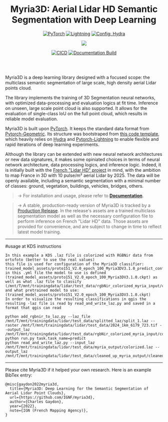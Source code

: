 <div align="center">

# Myria3D: Aerial Lidar HD Semantic Segmentation with Deep Learning


<a href="https://pytorch.org/get-started/locally/"><img alt="PyTorch" src="https://img.shields.io/badge/PyTorch-ee4c2c?logo=pytorch&logoColor=white"></a>
<a href="https://pytorchlightning.ai/"><img alt="Lightning" src="https://img.shields.io/badge/-Lightning-792ee5?logo=pytorchlightning&logoColor=white"></a>
<a href="https://hydra.cc/"><img alt="Config: Hydra" src="https://img.shields.io/badge/Config-Hydra-89b8cd"></a>

[![](https://shields.io/badge/-Lightning--Hydra--Template-017F2F?style=flat&logo=github&labelColor=303030)](https://github.com/ashleve/lightning-hydra-template)

[![CICD](https://github.com/IGNF/myria3d/actions/workflows/cicd.yaml/badge.svg)](https://github.com/IGNF/myria3d/actions/workflows/cicd.yaml)
[![Documentation Build](https://github.com/IGNF/myria3d/actions/workflows/gh-pages.yml/badge.svg)](https://github.com/IGNF/myria3d/actions/workflows/gh-pages.yml)
</div>
<br><br>


Myria3D is a deep learning library designed with a focused scope: the multiclass semantic segmentation of large scale, high density aerial Lidar points cloud.

The library implements the training of 3D Segmentation neural networks, with optimized data-processing and evaluation logics at fit time. Inference on unseen, large scale point cloud is also supported.
It allows for the evaluation of single-class IoU on the full point cloud, which results in reliable model evaluation.

Myria3D is built upon [PyTorch](https://pytorch.org/). It keeps the standard data format 
from [Pytorch-Geometric](https://pytorch-geometric.readthedocs.io/). 
Its structure was bootstraped from [this code template](https://github.com/ashleve/lightning-hydra-template),
which heavily relies on [Hydra](https://hydra.cc/) and [Pytorch-Lightning](https://github.com/PyTorchLightning/pytorch-lightning) to enable flexible and rapid iterations of deep learning experiments.

Although the library can be extended with new neural network architectures or new data signatures, it makes some opiniated choices in terms of neural network architecture, data processing logics, and inference logic. Indeed, it is initially built with the [French "Lidar HD" project](https://geoservices.ign.fr/lidarhd) in mind, with the ambition to map France in 3D with 10 pulse/m² aerial Lidar by 2025. The data will be openly available, including a semantic segmentation with a minimal number of classes: ground, vegetation, buildings, vehicles, bridges, others. 

> &rarr; For installation and usage, please refer to [**Documentation**](https://ignf.github.io/myria3d/).

> &rarr; A stable, production-ready version of Myria3D is tracked by a [Production Release](https://github.com/IGNF/myria3d/releases/tag/prod-release-tag). In the release's assets are a trained multiclass segmentation model as well as the necessary configuration file to perform inference on French "Lidar HD" data. Those assets are provided for convenience, and are subject to change in time to reflect latest model training.
___


#usage at KDS instructions 
```
In this example a KDS .laz file is colorized with RGBNir data from ortofoto (better to use the real values)
this file is used for configuration of the Myria3D classifier: trained_model_assets/proto151_V2.0_epoch_100_Myria3DV3.1.0_predict_config_V3.7.0.yaml
in this .yml file the model to use is defined (trained_model_assets/proto151_V2.0_epoch_100_Myria3DV3.1.0.ckpt) as well as what .laz file to classify (/mnt/T/mnt/trainingdata/lidar/test_data/rgbNir_colorized_myria_input/colorized.laz) and what pretrained model to use:(trained_model_assets/proto151_V2.0_epoch_100_Myria3DV3.1.0.ckpt)  
In order to visualize the resulting classifications in qgis the resulting -laz file is read by read_and_write_laz.py and saved in a format that qgis can read

python add_rgbnir_to_laz.py --laz_file /mnt/T/mnt/trainingdata/lidar/test_data/splitted_laz/split_1.laz --raster /mnt/T/mnt/trainingdata/lidar/test_data/2024_1km_6179_723.tif --output_laz /mnt/T/mnt/trainingdata/lidar/test_data/rgbNir_colorized_myria_input/colorized.laz
python run.py task.task_name=predict
python read_and_write_laz.py --input_laz /mnt/T/mnt/trainingdata/lidar/test_data/myria_output/colorized.laz --output_laz /mnt/T/mnt/trainingdata/lidar/test_data/cleaned_up_myria_output/cleaned_up_colorized.laz

```
___


Please cite Myria3D if it helped your own research. Here is an example BibTex entry:
```
@misc{gaydon2022myria3d,
  title={Myria3D: Deep Learning for the Semantic Segmentation of Aerial Lidar Point Clouds},
  url={https://github.com/IGNF/myria3d},
  author={Charles Gaydon},
  year={2022},
  note={IGN (French Mapping Agency)},
}
```

